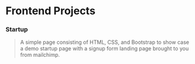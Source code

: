 # Frontend Projects

### Startup
> A simple page consisting of HTML, CSS, and Bootstrap to show case a demo startup page with a signup form landing page brought to you from mailchimp.